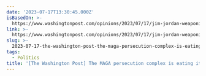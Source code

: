 ```yaml
---
date: '2023-07-17T13:30:45.000Z'
isBasedOn: >-
  https://www.washingtonpost.com/opinions/2023/07/17/jim-jordan-weaponization-hearing-wray-fbi-trump-maga
link: >-
  https://www.washingtonpost.com/opinions/2023/07/17/jim-jordan-weaponization-hearing-wray-fbi-trump-maga
slug: >-
  2023-07-17-the-washington-post-the-maga-persecution-complex-is-eating-itself-to-deat
tags:
  - Politics
title: '[The Washington Post] The MAGA persecution complex is eating itself to deat'
---
```


